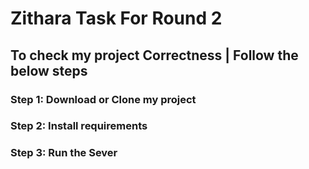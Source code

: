 # Zithara Task For Round 2

## To check my project Correctness | Follow the below steps

### Step 1: Download or Clone my project
### Step 2: Install requirements
### Step 3: Run the Sever
